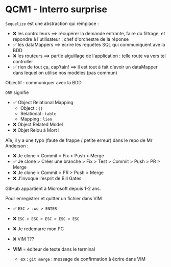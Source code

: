 # QCM1 - Interro surprise

`Sequelize` est une abstraction qui remplace :
- ❌ les controlleurs ==> récupérer la demande entrante, faire du filtrage, et répondre à l'utilisateur : chef d'orchestre de la réponse
- ✅ les dataMappers ==> écrire les requêtes SQL qui communiquent ave la BDD
- ❌ les routeurs ==> partie aiguillage de l'application : telle route va vers tel controller
- ✅ rien de tout ça, cap'tain! ==> il est tout à fait d'avoir un dataMapper dans lequel on utilise nos modèles (pas commun)

Objectif : communiquer avec la BDD


`ORM` signifie
- ✅ Object Relational Mapping
  - Object : `{}`
  - Relational : `table`
  - Mapping : `lien`
- ❌ Object Related Model
- ❌ Objet Relou à Mort !



Aïe, il y a une typo (faute de frappe / petite erreur) dans le repo de Mr Anderson :
- ❌ Je clone > Commit > Fix > Push > Merge
- ✅ Je clone > Créer une branche > Fix > Test > Commit > Push > PR > Merge
- ❌ Je clone > Commit > PR > Push > Merge
- ❌ J'invoque l'esprit de Bill Gates 

GitHub appartient à Microsoft depuis 1-2 ans.



Pour enregistrer et quitter un fichier dans VIM 
- ✅ `ESC > :wq > ENTER`
- ❌ `ESC > ESC > ESC > ESC > ESC`
- ❌ Je redemarre mon PC
- ❌ VIM ???




- **VIM** = éditeur de texte dans le terminal 
  - ex : `git merge` : message de confirmation à écrire dans VIM